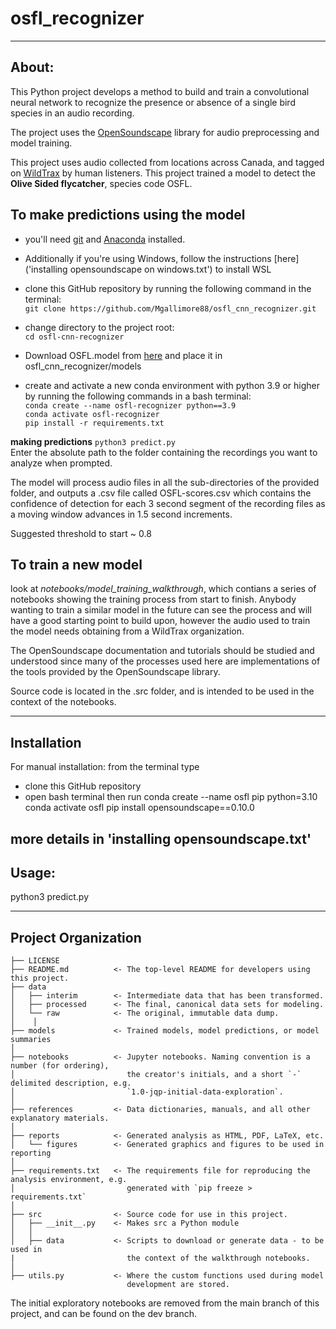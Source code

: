 # osfl_recognizer
--------

## About: 

This Python project develops a method to build and train a convolutional neural network to recognize 
the presence or absence of a single bird species in an audio recording.  

The project uses the [OpenSoundscape](http://opensoundscape.org/en/latest/index.html) library for audio preprocessing and model training.


This project uses audio collected from locations across Canada, and tagged on [WildTrax](https://wildtrax.ca/) by human listeners. This project trained a model to detect the __Olive Sided flycatcher__, species code OSFL.




## To make predictions using the model
- you'll need [git](https://git-scm.com/) and [Anaconda](https://anaconda.org/) installed. 
- Additionally if you're using Windows, follow the instructions [here]('installing opensoundscape on windows.txt') to install WSL

- clone this GitHub repository by running the following command in the terminal:<br>
`git clone https://github.com/Mgallimore88/osfl_cnn_recognizer.git` <br>
- change directory to the project root:<br>
`cd osfl-cnn-recognizer` <br>
- Download OSFL.model from [here](https://www.dropbox.com/scl/fi/cx2rblf6yyyoe19kzm4um/OSFL.model?rlkey=wv7c9ll7n2ie1hdn5rk0m9lox&st=2fjauncs&dl=0) and place it in osfl_cnn_recognizer/models <br>

- create and activate a new conda environment with python 3.9 or higher by running the following commands in a bash terminal: <br>
`conda create --name osfl-recognizer python==3.9` <br>
`conda activate osfl-recognizer` <br>
`pip install -r requirements.txt` <br>

__making predictions__
`python3 predict.py` <br>
Enter the absolute path to the folder containing the recordings you want to analyze when prompted.

The model will process audio files in all the sub-directories of the provided folder, and outputs a .csv file called OSFL-scores.csv which contains the confidence of detection for each 3 second segment of the recording files as a moving window advances in 1.5 second increments. 

Suggested threshold to start ~ 0.8

## To train a new model 
look at _notebooks/model_training_walkthrough_, which contians a series of notebooks showing the training process from start to finish. Anybody wanting to train a similar model in the future can see the process and will have a good starting point to build upon, however the audio used to train the model needs obtaining from a WildTrax organization. 

The OpenSoundscape documentation and tutorials should be studied and understood since many of the processes used here are implementations of the tools provided by the OpenSoundscape library.

Source code is located in the .src folder, and is intended to be used in the context of the notebooks.


--------
Installation
--------
For manual installation:
from the terminal type
- clone this GitHub repository
- open bash terminal then run 
conda create --name osfl pip python=3.10
conda activate osfl
pip install opensoundscape==0.10.0

more details in 'installing opensoundscape.txt'
--------
Usage:
--------

python3 predict.py

--------
Project Organization
--------

    ├── LICENSE
    ├── README.md          <- The top-level README for developers using this project.
    ├── data
    │   ├── interim        <- Intermediate data that has been transformed.
    │   ├── processed      <- The final, canonical data sets for modeling.
    │   └── raw            <- The original, immutable data dump.
    │    │
    ├── models             <- Trained models, model predictions, or model summaries
    │
    ├── notebooks          <- Jupyter notebooks. Naming convention is a number (for ordering),
    │                         the creator's initials, and a short `-` delimited description, e.g.
    │                         `1.0-jqp-initial-data-exploration`.
    │
    ├── references         <- Data dictionaries, manuals, and all other explanatory materials.
    │
    ├── reports            <- Generated analysis as HTML, PDF, LaTeX, etc.
    │   └── figures        <- Generated graphics and figures to be used in reporting
    │
    ├── requirements.txt   <- The requirements file for reproducing the analysis environment, e.g.
    │                         generated with `pip freeze > requirements.txt`
    │
    ├── src                <- Source code for use in this project.
    │   ├── __init__.py    <- Makes src a Python module
    │   │
    │   ├── data           <- Scripts to download or generate data - to be used in 
    |                         the context of the walkthrough notebooks. 
    │   
    ├── utils.py           <- Where the custom functions used during model
                              development are stored.
    

The initial exploratory notebooks are removed from the main branch of this project, and can be found on the dev branch.